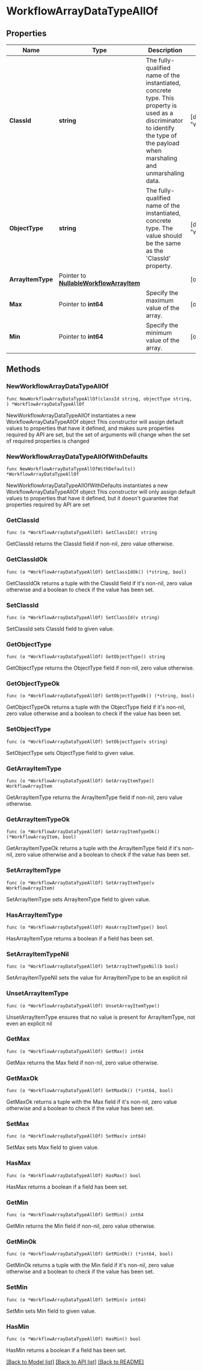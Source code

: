 # WorkflowArrayDataTypeAllOf

## Properties

Name | Type | Description | Notes
------------ | ------------- | ------------- | -------------
**ClassId** | **string** | The fully-qualified name of the instantiated, concrete type. This property is used as a discriminator to identify the type of the payload when marshaling and unmarshaling data. | [default to "workflow.ArrayDataType"]
**ObjectType** | **string** | The fully-qualified name of the instantiated, concrete type. The value should be the same as the &#39;ClassId&#39; property. | [default to "workflow.ArrayDataType"]
**ArrayItemType** | Pointer to [**NullableWorkflowArrayItem**](workflow.ArrayItem.md) |  | [optional] 
**Max** | Pointer to **int64** | Specify the maximum value of the array. | [optional] 
**Min** | Pointer to **int64** | Specify the minimum value of the array. | [optional] 

## Methods

### NewWorkflowArrayDataTypeAllOf

`func NewWorkflowArrayDataTypeAllOf(classId string, objectType string, ) *WorkflowArrayDataTypeAllOf`

NewWorkflowArrayDataTypeAllOf instantiates a new WorkflowArrayDataTypeAllOf object
This constructor will assign default values to properties that have it defined,
and makes sure properties required by API are set, but the set of arguments
will change when the set of required properties is changed

### NewWorkflowArrayDataTypeAllOfWithDefaults

`func NewWorkflowArrayDataTypeAllOfWithDefaults() *WorkflowArrayDataTypeAllOf`

NewWorkflowArrayDataTypeAllOfWithDefaults instantiates a new WorkflowArrayDataTypeAllOf object
This constructor will only assign default values to properties that have it defined,
but it doesn't guarantee that properties required by API are set

### GetClassId

`func (o *WorkflowArrayDataTypeAllOf) GetClassId() string`

GetClassId returns the ClassId field if non-nil, zero value otherwise.

### GetClassIdOk

`func (o *WorkflowArrayDataTypeAllOf) GetClassIdOk() (*string, bool)`

GetClassIdOk returns a tuple with the ClassId field if it's non-nil, zero value otherwise
and a boolean to check if the value has been set.

### SetClassId

`func (o *WorkflowArrayDataTypeAllOf) SetClassId(v string)`

SetClassId sets ClassId field to given value.


### GetObjectType

`func (o *WorkflowArrayDataTypeAllOf) GetObjectType() string`

GetObjectType returns the ObjectType field if non-nil, zero value otherwise.

### GetObjectTypeOk

`func (o *WorkflowArrayDataTypeAllOf) GetObjectTypeOk() (*string, bool)`

GetObjectTypeOk returns a tuple with the ObjectType field if it's non-nil, zero value otherwise
and a boolean to check if the value has been set.

### SetObjectType

`func (o *WorkflowArrayDataTypeAllOf) SetObjectType(v string)`

SetObjectType sets ObjectType field to given value.


### GetArrayItemType

`func (o *WorkflowArrayDataTypeAllOf) GetArrayItemType() WorkflowArrayItem`

GetArrayItemType returns the ArrayItemType field if non-nil, zero value otherwise.

### GetArrayItemTypeOk

`func (o *WorkflowArrayDataTypeAllOf) GetArrayItemTypeOk() (*WorkflowArrayItem, bool)`

GetArrayItemTypeOk returns a tuple with the ArrayItemType field if it's non-nil, zero value otherwise
and a boolean to check if the value has been set.

### SetArrayItemType

`func (o *WorkflowArrayDataTypeAllOf) SetArrayItemType(v WorkflowArrayItem)`

SetArrayItemType sets ArrayItemType field to given value.

### HasArrayItemType

`func (o *WorkflowArrayDataTypeAllOf) HasArrayItemType() bool`

HasArrayItemType returns a boolean if a field has been set.

### SetArrayItemTypeNil

`func (o *WorkflowArrayDataTypeAllOf) SetArrayItemTypeNil(b bool)`

 SetArrayItemTypeNil sets the value for ArrayItemType to be an explicit nil

### UnsetArrayItemType
`func (o *WorkflowArrayDataTypeAllOf) UnsetArrayItemType()`

UnsetArrayItemType ensures that no value is present for ArrayItemType, not even an explicit nil
### GetMax

`func (o *WorkflowArrayDataTypeAllOf) GetMax() int64`

GetMax returns the Max field if non-nil, zero value otherwise.

### GetMaxOk

`func (o *WorkflowArrayDataTypeAllOf) GetMaxOk() (*int64, bool)`

GetMaxOk returns a tuple with the Max field if it's non-nil, zero value otherwise
and a boolean to check if the value has been set.

### SetMax

`func (o *WorkflowArrayDataTypeAllOf) SetMax(v int64)`

SetMax sets Max field to given value.

### HasMax

`func (o *WorkflowArrayDataTypeAllOf) HasMax() bool`

HasMax returns a boolean if a field has been set.

### GetMin

`func (o *WorkflowArrayDataTypeAllOf) GetMin() int64`

GetMin returns the Min field if non-nil, zero value otherwise.

### GetMinOk

`func (o *WorkflowArrayDataTypeAllOf) GetMinOk() (*int64, bool)`

GetMinOk returns a tuple with the Min field if it's non-nil, zero value otherwise
and a boolean to check if the value has been set.

### SetMin

`func (o *WorkflowArrayDataTypeAllOf) SetMin(v int64)`

SetMin sets Min field to given value.

### HasMin

`func (o *WorkflowArrayDataTypeAllOf) HasMin() bool`

HasMin returns a boolean if a field has been set.


[[Back to Model list]](../README.md#documentation-for-models) [[Back to API list]](../README.md#documentation-for-api-endpoints) [[Back to README]](../README.md)


